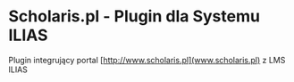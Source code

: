 Scholaris.pl - Plugin dla Systemu ILIAS
=============

Plugin integrujący portal [http://www.scholaris.pl](www.scholaris.pl) z LMS ILIAS
